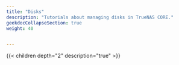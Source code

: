 ```yaml
---
title: "Disks"
description: "Tutorials about managing disks in TrueNAS CORE."
geekdocCollapseSection: true
weight: 40


---
```


{{< children depth="2" description="true" >}}
